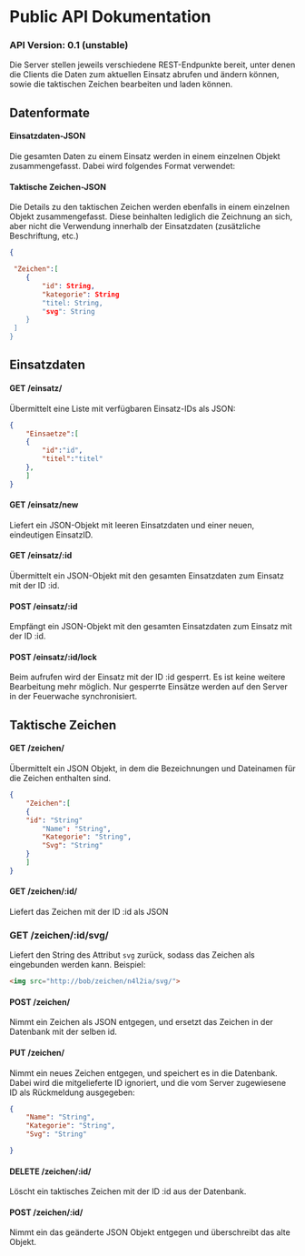 # Public API Dokumentation
### API Version: 0.1 (unstable)

Die Server stellen jeweils verschiedene REST-Endpunkte bereit, unter denen die Clients die Daten zum aktuellen Einsatz abrufen und ändern können, sowie die taktischen Zeichen bearbeiten und laden können.

## Datenformate

#### Einsatzdaten-JSON

Die gesamten Daten zu einem Einsatz werden in einem einzelnen Objekt zusammengefasst. Dabei wird folgendes Format verwendet:


#### Taktische Zeichen-JSON

Die Details zu den taktischen Zeichen werden ebenfalls in einem einzelnen Objekt zusammengefasst. Diese beinhalten lediglich die Zeichnung an sich, aber nicht die Verwendung innerhalb der Einsatzdaten (zusätzliche Beschriftung, etc.)

```JSON
{

 "Zeichen":[
    {
        "id": String,
        "kategorie": String
        "titel: String,
        "svg": String
    }
 ]   
}

```

## Einsatzdaten
#### GET /einsatz/
Übermittelt eine Liste mit verfügbaren Einsatz-IDs als JSON:

```JSON
{
    "Einsaetze":[
    {
        "id":"id",
        "titel":"titel"
    },
    ]
}
```
#### GET /einsatz/new
Liefert ein JSON-Objekt mit leeren Einsatzdaten und einer neuen, eindeutigen EinsatzID.
#### GET /einsatz/:id
Übermittelt ein JSON-Objekt mit den gesamten Einsatzdaten zum Einsatz mit der ID :id.
#### POST /einsatz/:id
Empfängt ein JSON-Objekt mit den gesamten Einsatzdaten zum Einsatz mit der ID :id.
#### POST /einsatz/:id/lock
Beim aufrufen wird der Einsatz mit der ID :id gesperrt. Es ist keine weitere Bearbeitung mehr möglich. Nur gesperrte Einsätze werden auf den Server in der Feuerwache synchronisiert.

## Taktische Zeichen
#### GET /zeichen/

Übermittelt ein JSON Objekt, in dem die Bezeichnungen und Dateinamen für die Zeichen enthalten sind.
```JSON
{
    "Zeichen":[
    {
	"id": "String"
        "Name": "String",
        "Kategorie": "String",
        "Svg": "String"
    }
    ]
}
```


#### GET /zeichen/:id/
Liefert das Zeichen mit der ID :id als JSON

### GET /zeichen/:id/svg/
Liefert den String des Attribut ```svg``` zurück, sodass das Zeichen als <img> eingebunden werden kann. Beispiel: 
```HTML
<img src="http://bob/zeichen/n4l2ia/svg/">
```

#### POST /zeichen/
Nimmt ein Zeichen als JSON entgegen, und ersetzt das Zeichen in der Datenbank mit der selben id.

#### PUT /zeichen/
Nimmt ein neues Zeichen entgegen, und speichert es in die Datenbank. Dabei wird die mitgelieferte ID ignoriert, und die vom Server zugewiesene ID als Rückmeldung ausgegeben:
```JSON
{
    "Name": "String",
    "Kategorie": "String",
    "Svg": "String"	

}
```
#### DELETE /zeichen/:id/
Löscht ein taktisches Zeichen mit der ID :id aus der Datenbank.



#### POST /zeichen/:id/
Nimmt ein das geänderte JSON Objekt entgegen und überschreibt das alte Objekt.

